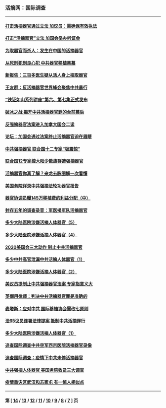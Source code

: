 ### 活摘网：国际调查
---
#### [打击活摘器官通过立法 加议员：需确保有效执法](../../pages/nf5947/n13886356.md?02140430) 
#### [打击“活摘器官”立法 加国会举办听证会](../../pages/nf5947/n13869362.md?02140430) 
#### [为取器官而杀人：发生在中国的活摘器官](../../pages/nf5947/n13794731.md?02140430) 
#### [从死刑犯到良心犯 中共器官移植黑幕](../../pages/nf5947/n13764669.md?02140430) 
#### [新报告：三百多医生疑从活人身上摘取器官](../../pages/nf5947/n13703044.md?02140430) 
#### [王友群：反活摘器官世界峰会聚焦中共暴行](../../pages/nf5947/n13250738.md?02140430) 
#### [“铁证如山系列讲座”第六、第七集正式发布](../../pages/nf5947/n13106287.md?02140430) 
#### [破冰之战 揭开中共活摘器官罪的台前幕后](../../pages/nf5947/n13082457.md?02140430) 
#### [反强摘器官法案进入加拿大国会二读](../../pages/nf5947/n13033450.md?02140430) 
#### [论坛：加国会通过法案终止活摘器官迫在眉睫](../../pages/nf5947/n13029839.md?02140430) 
#### [中共强摘器官 联合国十二专家“极震惊”](../../pages/nf5947/n13024313.md?02140430) 
#### [联合国12专家控大陆少数族群遭强摘器官](../../pages/nf5947/n13023877.md?02140430) 
#### [活摘器官你真了解？来龙去脉图解一次看懂](../../pages/nf5947/n13013820.md?02140430) 
#### [美国务院详录中共强摘法轮功器官报告](../../pages/nf5947/n12944519.md?02140430) 
#### [器官协调员曝145万移植费的利益分配（中）](../../pages/nf5947/n12894547.md?02140430) 
#### [封存五年的调查录音：军医揭军队活摘器官](../../pages/nf5947/n12798692.md?02140430) 
#### [多少大陆医院涉嫌活摘人体器官（5）](../../pages/nf5947/n12768383.md?02140430) 
#### [多少大陆医院涉嫌活摘人体器官（4）](../../pages/nf5947/n12664434.md?02140430) 
#### [2020美国会三大动作 制止中共活摘器官](../../pages/nf5947/n12682004.md?02140430) 
#### [多少中共高官泄漏中共活摘人体器官（1）](../../pages/nf5947/n12671234.md?02140430) 
#### [多少大陆医院涉嫌活摘人体器官（2）](../../pages/nf5947/n12655589.md?02140430) 
#### [美议员提制止中共强摘器官法案 专家指意义大](../../pages/nf5947/n12630561.md?02140430) 
#### [英御用律师：判决中共活摘器官罪是准确的](../../pages/nf5947/n12580740.md?02140430) 
#### [麦塔斯：应对中共 国际移植协会需改七原则](../../pages/nf5947/n12514711.md?02140430) 
#### [法65议员连署法律提案 抵制中共活摘罪行](../../pages/nf5947/n12437047.md?02140430) 
#### [多少大陆医院涉嫌活摘人体器官（1）](../../pages/nf5947/n12414284.md?02140430) 
#### [追查国际调查中共空军西京医院活摘器官录像](../../pages/nf5947/n12348837.md?02140430) 
#### [追查国际调查：疫情下中共未停活摘器官](../../pages/nf5947/n12273415.md?02140430) 
#### [中共强摘人体器官 美国务院收录三大调查](../../pages/nf5947/n12181488.md?02140430) 
#### [疫情重灾区武汉和苏家屯 有一惊人相似点](../../pages/nf5947/n12150824.md?02140430) 

---
#### 第 [ [14](./14.md?02140430) / [13](./13.md?02140430) / [12](./12.md?02140430) / [11](./11.md?02140430) / [10](./10.md?02140430) / [9](./9.md?02140430) / [8](./8.md?02140430) / [7](./7.md?02140430) ] 页
